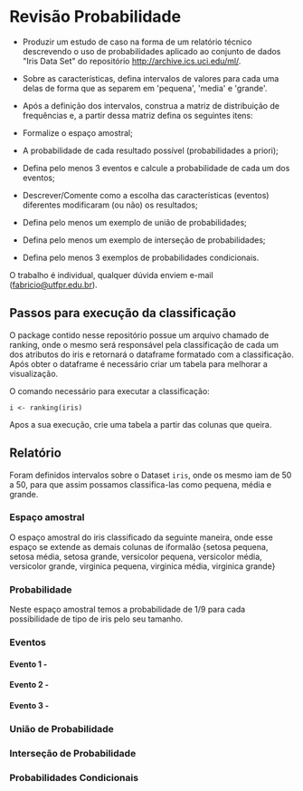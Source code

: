 # Revisão Probabilidade

- Produzir um estudo de caso na forma de um relatório técnico descrevendo o uso de probabilidades aplicado ao conjunto de dados  "Iris Data Set" do repositório http://archive.ics.uci.edu/ml/.

- Sobre as características, defina intervalos de valores para cada uma delas de forma que as separem em 'pequena', 'media' e 'grande'.

- Após a definição dos intervalos, construa a matriz de distribuição de frequências e, a partir dessa matriz defina os seguintes itens:

- Formalize o espaço amostral;

- A probabilidade de cada resultado possível (probabilidades a priori);

- Defina pelo menos 3 eventos e calcule a probabilidade de cada um dos eventos;

- Descrever/Comente como a escolha das características (eventos) diferentes modificaram (ou não) os resultados;

- Defina pelo menos um exemplo de união de probabilidades;

- Defina pelo menos um exemplo de interseção de probabilidades;

- Defina pelo menos 3 exemplos de probabilidades condicionais.

O trabalho é individual, qualquer dúvida enviem e-mail (fabricio@utfpr.edu.br).

## Passos para execução da classificação

O package contido nesse repositório possue um arquivo chamado de ranking, onde o mesmo será responsável pela classificação de cada um dos atributos do iris e retornará o dataframe formatado com a classificação. Após obter o dataframe é necessário criar um tabela para melhorar a visualização.

O comando necessário para executar a classificação:

    i <- ranking(iris)

Apos a sua execução, crie uma tabela a partir das colunas que queira.

## Relatório

Foram definidos intervalos sobre o Dataset `iris`, onde os mesmo iam de 50 a 50, para que assim possamos classifica-las como pequena, média e grande.

### Espaço amostral

O espaço amostral do iris classificado da seguinte maneira, onde esse espaço se extende as demais colunas de iformalão
{setosa pequena, setosa média, setosa grande, versicolor pequena, versicolor média, versicolor grande, virginica pequena, virginica média, virginica grande}

### Probabilidade

Neste espaço amostral temos a probabilidade de 1/9 para cada possibilidade de tipo de iris pelo seu tamanho.

### Eventos

#### Evento 1 -
#### Evento 2 -
#### Evento 3 -

### União de Probabilidade

### Interseção de Probabilidade

### Probabilidades Condicionais

